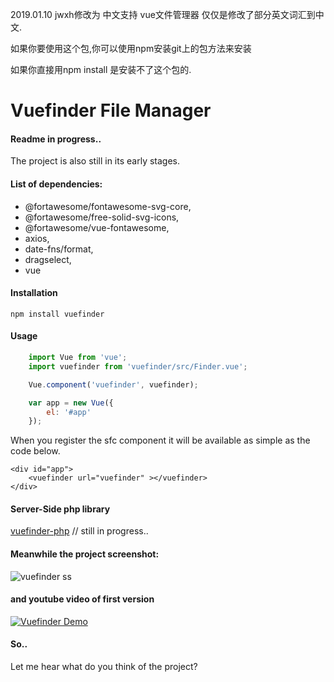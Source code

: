 
2019.01.10 jwxh修改为 中文支持  vue文件管理器  仅仅是修改了部分英文词汇到中文.


如果你要使用这个包,你可以使用npm安装git上的包方法来安装

如果你直接用npm install 是安装不了这个包的.




# Vuefinder File Manager

#### Readme in progress..

The project is also still in its early stages.

#### List of dependencies:

   - @fortawesome/fontawesome-svg-core,
   - @fortawesome/free-solid-svg-icons,
   - @fortawesome/vue-fontawesome,
   - axios,
   - date-fns/format,
   - dragselect,
   - vue

#### Installation
```
npm install vuefinder
```

#### Usage

````javascript
    import Vue from 'vue';
    import vuefinder from 'vuefinder/src/Finder.vue';

    Vue.component('vuefinder', vuefinder);

    var app = new Vue({
        el: '#app'
    });
````

When you register the sfc component it will be available as simple as the code below.

````vue
<div id="app">
    <vuefinder url="vuefinder" ></vuefinder>
</div>
````

#### Server-Side php library

[vuefinder-php](https://github.com/n1crack/vuefinder-php) //  still in progress..

#### Meanwhile the project screenshot:

![vuefinder ss](ss/1.jpg)

#### and youtube video of first version

[![Vuefinder Demo](https://img.youtube.com/vi/QV0H3NzmQVQ/0.jpg)](https://www.youtube.com/watch?v=QV0H3NzmQVQ)

#### So..
Let me hear what do you think of the project?

